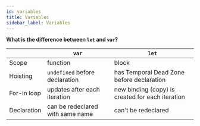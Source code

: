 ```yaml
---
id: variables
title: Variables
sidebar_label: Variables
---
```


**What is the difference between `let` and `var`?**

|             | `var`                            | `let`                                            |
| ----------- | -------------------------------- | ------------------------------------------------ |
| Scope       | function                         | block                                            |
| Hoisting    | `undefined` before declaration   | has Temporal Dead Zone before declaration        |
| For-in loop | updates after each iteration     | new binding (copy) is created for each iteration |
| Declaration | can be redeclared with same name | can't be redeclared                              |

